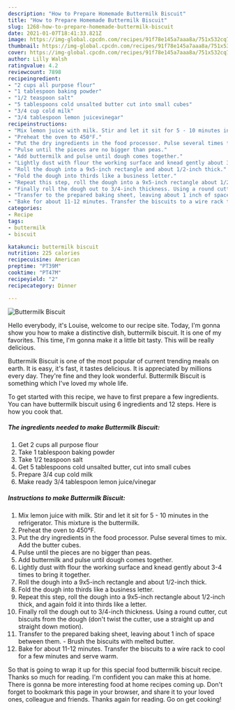 ```yaml
---
description: "How to Prepare Homemade Buttermilk Biscuit"
title: "How to Prepare Homemade Buttermilk Biscuit"
slug: 1268-how-to-prepare-homemade-buttermilk-biscuit
date: 2021-01-07T18:41:33.821Z
image: https://img-global.cpcdn.com/recipes/91f78e145a7aaa8a/751x532cq70/buttermilk-biscuit-recipe-main-photo.jpg
thumbnail: https://img-global.cpcdn.com/recipes/91f78e145a7aaa8a/751x532cq70/buttermilk-biscuit-recipe-main-photo.jpg
cover: https://img-global.cpcdn.com/recipes/91f78e145a7aaa8a/751x532cq70/buttermilk-biscuit-recipe-main-photo.jpg
author: Lilly Walsh
ratingvalue: 4.2
reviewcount: 7898
recipeingredient:
- "2 cups all purpose flour"
- "1 tablespoon baking powder"
- "1/2 teaspoon salt"
- "5 tablespoons cold unsalted butter cut into small cubes"
- "3/4 cup cold milk"
- "3/4 tablespoon lemon juicevinegar"
recipeinstructions:
- "Mix lemon juice with milk. Stir and let it sit for 5 - 10 minutes in the refrigerator. This mixture is the buttermilk."
- "Preheat the oven to 450°F."
- "Put the dry ingredients in the food processor. Pulse several times to mix. Add the butter cubes."
- "Pulse until the pieces are no bigger than peas."
- "Add buttermilk and pulse until dough comes together."
- "Lightly dust with flour the working surface and knead gently about 3-4 times to bring it together."
- "Roll the dough into a 9x5-inch rectangle and about 1/2-inch thick."
- "Fold the dough into thirds like a business letter."
- "Repeat this step, roll the dough into a 9x5-inch rectangle about 1/2-inch thick, and again fold it into thirds like a letter."
- "Finally roll the dough out to 3/4-inch thickness. Using a round cutter, cut biscuits from the dough (don&#39;t twist the cutter, use a straight up and straight down motion)."
- "Transfer to the prepared baking sheet, leaving about 1 inch of space between them.  Brush the biscuits with melted butter."
- "Bake for about 11-12 minutes. Transfer the biscuits to a wire rack to cool for a few minutes and serve warm."
categories:
- Recipe
tags:
- buttermilk
- biscuit

katakunci: buttermilk biscuit 
nutrition: 225 calories
recipecuisine: American
preptime: "PT39M"
cooktime: "PT47M"
recipeyield: "2"
recipecategory: Dinner

---
```



![Buttermilk Biscuit](https://img-global.cpcdn.com/recipes/91f78e145a7aaa8a/751x532cq70/buttermilk-biscuit-recipe-main-photo.jpg)

Hello everybody, it's Louise, welcome to our recipe site. Today, I'm gonna show you how to make a distinctive dish, buttermilk biscuit. It is one of my favorites. This time, I'm gonna make it a little bit tasty. This will be really delicious.



Buttermilk Biscuit is one of the most popular of current trending meals on earth. It is easy, it's fast, it tastes delicious. It is appreciated by millions every day. They're fine and they look wonderful. Buttermilk Biscuit is something which I've loved my whole life.


To get started with this recipe, we have to first prepare a few ingredients. You can have buttermilk biscuit using 6 ingredients and 12 steps. Here is how you cook that.

<!--inarticleads1-->

##### The ingredients needed to make Buttermilk Biscuit:

1. Get 2 cups all purpose flour
1. Take 1 tablespoon baking powder
1. Take 1/2 teaspoon salt
1. Get 5 tablespoons cold unsalted butter, cut into small cubes
1. Prepare 3/4 cup cold milk
1. Make ready 3/4 tablespoon lemon juice/vinegar




<!--inarticleads2-->

##### Instructions to make Buttermilk Biscuit:

1. Mix lemon juice with milk. Stir and let it sit for 5 - 10 minutes in the refrigerator. This mixture is the buttermilk.
1. Preheat the oven to 450°F.
1. Put the dry ingredients in the food processor. Pulse several times to mix. Add the butter cubes.
1. Pulse until the pieces are no bigger than peas.
1. Add buttermilk and pulse until dough comes together.
1. Lightly dust with flour the working surface and knead gently about 3-4 times to bring it together.
1. Roll the dough into a 9x5-inch rectangle and about 1/2-inch thick.
1. Fold the dough into thirds like a business letter.
1. Repeat this step, roll the dough into a 9x5-inch rectangle about 1/2-inch thick, and again fold it into thirds like a letter.
1. Finally roll the dough out to 3/4-inch thickness. Using a round cutter, cut biscuits from the dough (don&#39;t twist the cutter, use a straight up and straight down motion).
1. Transfer to the prepared baking sheet, leaving about 1 inch of space between them.  - Brush the biscuits with melted butter.
1. Bake for about 11-12 minutes. Transfer the biscuits to a wire rack to cool for a few minutes and serve warm.




So that is going to wrap it up for this special food buttermilk biscuit recipe. Thanks so much for reading. I'm confident you can make this at home. There is gonna be more interesting food at home recipes coming up. Don't forget to bookmark this page in your browser, and share it to your loved ones, colleague and friends. Thanks again for reading. Go on get cooking!
